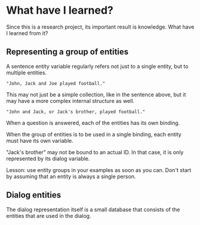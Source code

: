 # What have I learned?

Since this is a research project, its important result is knowledge. What have I learned from it?

## Representing a group of entities

A sentence entity variable regularly refers not just to a single entity, but to multiple entities. 

    "John, Jack and Joe played football."

This may not just be a simple collection, like in the sentence above, but it may have a more complex internal structure as well.

    "John and Jack, or Jack's brother, played football."

When a question is answered, each of the entities has its own binding.

When the group of entities is to be used in a single binding, each entity must have its own variable.

"Jack's brother" may not be bound to an actual ID. In that case, it is only represented by its dialog variable. 

Lesson: use entity groups in your examples as soon as you can. Don't start by assuming that an entity is always a single person.

## Dialog entities

The dialog representation itself is a small database that consists of the entities that are used in the dialog.

